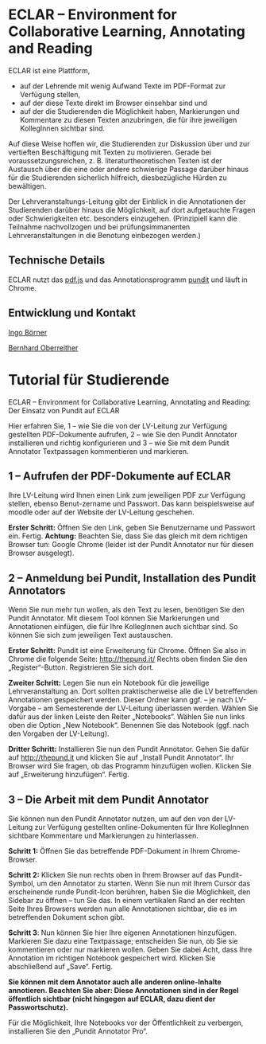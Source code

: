# ECLAR – Environment for Collaborative Learning, Annotating and Reading

ECLAR ist eine Plattform,

* auf der Lehrende mit wenig Aufwand Texte im PDF-Format zur Verfügung stellen,
* auf der diese Texte direkt im Browser einsehbar sind und
* auf der die Studierenden die Möglichkeit haben, Markierungen und Kommentare zu diesen Texten anzubringen, die für ihre jeweiligen KollegInnen sichtbar sind.

Auf diese Weise hoffen wir, die Studierenden zur Diskussion über und zur vertieften Beschäftigung mit Texten zu motivieren. Gerade bei voraussetzungsreichen, z. B. literaturtheoretischen Texten ist der Austausch über die eine oder andere schwierige Passage darüber hinaus für die Studierenden sicherlich hilfreich, diesbezügliche Hürden zu bewältigen.

Der Lehrveranstaltungs-Leitung gibt der Einblick in die Annotationen der Studierenden darüber hinaus die Möglichkeit, auf dort aufgetauchte Fragen oder Schwierigkeiten etc. besonders einzugehen. (Prinzipiell kann die Teilnahme nachvollzogen und bei prüfungsimmanenten Lehrveranstaltungen in die Benotung einbezogen werden.)

## Technische Details

ECLAR nutzt das [pdf.js](https://github.com/mozilla/pdf.js) und das Annotationsprogramm [pundit](http://thepund.it/) und läuft in Chrome.

## Entwicklung und Kontakt
[Ingo Börner](mailto:ingo.boerner@univie.ac.at)

[Bernhard Oberreither](mailto:bernhard.oberreither@univie.ac.at)


# Tutorial für Studierende

ECLAR – Environment for Collaborative Learning, Annotating and Reading: Der Einsatz von Pundit auf ECLAR 

Hier erfahren Sie,
1 – wie Sie die von der LV-Leitung zur Verfügung gestellten PDF-Dokumente aufrufen,
2 – wie Sie den Pundit Annotator installieren und richtig konfigurieren und
3 – wie Sie mit dem Pundit Annotator Textpassagen kommentieren und markieren.


## 1 – Aufrufen der PDF-Dokumente auf ECLAR

Ihre LV-Leitung wird Ihnen einen Link zum jeweiligen PDF zur Verfügung stellen, ebenso Benut-zername und Passwort. Das kann beispielsweise auf moodle oder auf der Website der LV-Leitung geschehen.

<b>Erster Schritt:</b> Öffnen Sie den Link, geben Sie Benutzername und Passwort ein. Fertig.
<b>Achtung:</b> Beachten Sie, dass Sie das gleich mit dem richtigen Browser tun: Google Chrome (leider ist der Pundit Annotator nur für diesen Browser ausgelegt).


## 2 – Anmeldung bei Pundit, Installation des Pundit Annotators

Wenn Sie nun mehr tun wollen, als den Text zu lesen, benötigen Sie den Pundit Annotator. Mit diesem Tool können Sie Markierungen und Annotationen einfügen, die für Ihre KollegInnen auch sichtbar sind. So können Sie sich zum jeweiligen Text austauschen. 

<b>Erster Schritt:</b> Pundit ist eine Erweiterung für Chrome. Öffnen Sie also in Chrome die folgende Seite: http://thepund.it/
Rechts oben finden Sie den „Register“-Button. Registrieren Sie sich dort.

<b>Zweiter Schritt:</b> Legen Sie nun ein Notebook für die jeweilige Lehrveranstaltung an. Dort sollten praktischerweise alle die LV betreffenden Annotationen gespeichert werden. Dieser Ordner kann ggf. – je nach LV-Vorgabe – am Semesterende der LV-Leitung überlassen werden.
Wählen Sie dafür aus der linken Leiste den Reiter „Notebooks“.
Wählen Sie nun links oben die Option „New Notebook“. Benennen Sie das Notebook (ggf. nach den Vorgaben der LV-Leitung).

<b>Dritter Schritt:</b> Installieren Sie nun den Pundit Annotator. Gehen Sie dafür auf http://thepund.it und klicken Sie auf „Install Pundit Annotator“.
Ihr Browser wird Sie fragen, ob das Programm hinzufügen wollen. Klicken Sie auf „Erweiterung hinzufügen“. Fertig.


## 3 – Die Arbeit mit dem Pundit Annotator

Sie können nun den Pundit Annotator nutzen, um auf den von der LV-Leitung zur Verfügung gestellten online-Dokumenten für Ihre KollegInnen sichtbare Kommentare und Markierungen zu hinterlassen.

<b>Schritt 1:</b> Öffnen Sie das betreffende PDF-Dokument in Ihrem Chrome-Browser.

<b>Schritt 2:</b> Klicken Sie nun rechts oben in Ihrem Browser auf das Pundit-Symbol, um den Annotator zu starten.
Wenn Sie nun mit Ihrem Cursor das erscheinende runde Pundit-Icon berühren, haben Sie die Möglichkeit, den Sidebar zu öffnen – tun Sie das. In einem vertikalen Rand an der rechten Seite Ihres Browsers werden nun alle Annotationen sichtbar, die es im betreffenden Dokument schon gibt.

<b>Schritt 3</b>: Nun können Sie hier Ihre eigenen Annotationen hinzufügen. Markieren Sie dazu eine Textpassage; entscheiden Sie nun, ob Sie sie kommentieren oder nur markieren wollen.
Geben Sie dabei Acht, dass Ihre Annotation im richtigen Notebook gespeichert wird.
Klicken Sie abschließend auf „Save“. Fertig.

<b>Sie können mit dem Annotator auch alle anderen online-Inhalte annotieren. Beachten Sie aber: Diese Annotationen sind in der Regel öffentlich sichtbar (nicht hingegen auf ECLAR, dazu dient der Passwortschutz).</b>

Für die Möglichkeit, Ihre Notebooks vor der Öffentlichkeit zu verbergen, installieren Sie den „Pundit Annotator Pro“.


